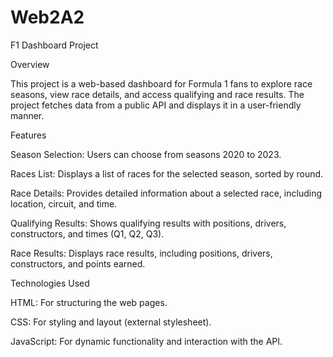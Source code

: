 # Web2A2
F1 Dashboard Project

Overview

This project is a web-based dashboard for Formula 1 fans to explore race seasons, view race details, and access qualifying and race results. The project fetches data from a public API and displays it in a user-friendly manner.

Features

Season Selection: Users can choose from seasons 2020 to 2023.

Races List: Displays a list of races for the selected season, sorted by round.

Race Details: Provides detailed information about a selected race, including location, circuit, and time.

Qualifying Results: Shows qualifying results with positions, drivers, constructors, and times (Q1, Q2, Q3).

Race Results: Displays race results, including positions, drivers, constructors, and points earned.

Technologies Used

HTML: For structuring the web pages.

CSS: For styling and layout (external stylesheet).

JavaScript: For dynamic functionality and interaction with the API.